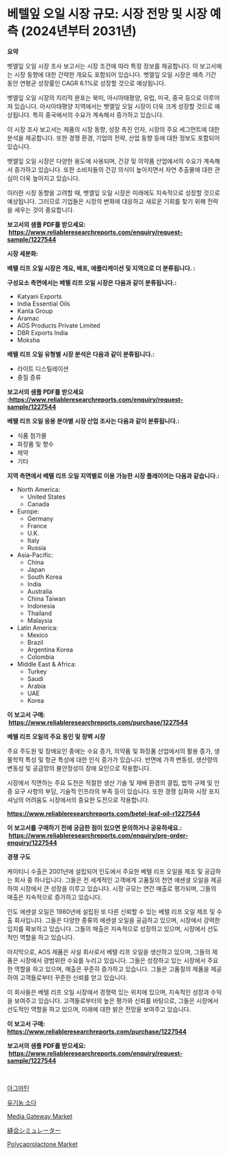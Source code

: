 <p><h1>베텔잎 오일 시장 규모: 시장 전망 및 시장 예측 (2024년부터 2031년)</h1></p><p><strong>요약</strong></p>
<p><p>벳엘잎 오일 시장 조사 보고서는 시장 조건에 따라 특정 정보를 제공합니다. 이 보고서에는 시장 동향에 대한 간략한 개요도 포함되어 있습니다. 벳엘잎 오일 시장은 예측 기간 동안 연평균 성장률인 CAGR 6.1%로 성장할 것으로 예상됩니다.</p><p>벳엘잎 오일 시장의 지리적 분포는 북미, 아시아태평양, 유럽, 미국, 중국 등으로 이루어져 있습니다. 아시아태평양 지역에서는 벳엘잎 오일 시장이 더욱 크게 성장할 것으로 예상됩니다. 특히 중국에서의 수요가 계속해서 증가하고 있습니다.</p><p>이 시장 조사 보고서는 제품의 시장 동향, 성장 촉진 인자, 시장의 주요 세그먼트에 대한 분석을 제공합니다. 또한 경쟁 환경, 기업의 전략, 산업 동향 등에 대한 정보도 포함되어 있습니다.</p><p>벳엘잎 오일 시장은 다양한 용도에 사용되며, 건강 및 의약품 산업에서의 수요가 계속해서 증가하고 있습니다. 또한 소비자들의 건강 의식이 높아지면서 자연 추출물에 대한 관심이 더욱 높아지고 있습니다.</p><p>이러한 시장 동향을 고려할 때, 벳엘잎 오일 시장은 미래에도 지속적으로 성장할 것으로 예상됩니다. 그러므로 기업들은 시장의 변화에 대응하고 새로운 기회를 찾기 위해 전략을 세우는 것이 중요합니다.</p></p>
<p><strong>보고서의 샘플 PDF를 받으세요: &nbsp;<a href="https://www.reliableresearchreports.com/enquiry/request-sample/1227544">https://www.reliableresearchreports.com/enquiry/request-sample/1227544</a></strong></p>
<p><strong>시장 세분화:</strong></p>
<p><strong> 베텔 리프 오일 시장은 개요, 배포, 애플리케이션 및 지역으로 더 분류됩니다. :</strong></p>
<p><strong>구성요소 측면에서는 베텔 리프 오일 시장은 다음과 같이 분류됩니다.:</strong></p>
<p><ul><li>Katyani Exports</li><li>India Essential Oils</li><li>Kanta Group</li><li>Aramac</li><li>AOS Products Private Limited</li><li>DBR Exports India</li><li>Moksha</li></ul></p>
<p><strong> 베텔 리프 오일 유형별 시장 분석은 다음과 같이 분류됩니다.:</strong></p>
<p><ul><li>라이트 디스틸레이션</li><li>중질 증류</li></ul></p>
<p><strong>보고서의 샘플 PDF를 받으세요 :<a href="https://www.reliableresearchreports.com/enquiry/request-sample/1227544">https://www.reliableresearchreports.com/enquiry/request-sample/1227544</a></strong></p>
<p><strong> 베텔 리프 오일 응용 분야별 시장 산업 조사는 다음과 같이 분류됩니다.:</strong></p>
<p><ul><li>식품 첨가물</li><li>화장품 및 향수</li><li>제약</li><li>기타</li></ul></p>
<p><strong>지역 측면에서 베텔 리프 오일 지역별로 이용 가능한 시장 플레이어는 다음과 같습니다.:</strong></p>
<p><ul>
    <li>
        North America:
        <ul>
            <li>United States</li>
            <li>Canada</li>
        </ul>
    </li>
    <li>
        Europe:
        <ul>
            <li>Germany</li>
            <li>France</li>
            <li>U.K.</li>
            <li>Italy</li>
            <li>Russia</li>
        </ul>
    </li>
    <li>
        Asia-Pacific:
        <ul>
            <li>China</li>
            <li>Japan</li>
            <li>South Korea</li>
            <li>India</li>
            <li>Australia</li>
            <li>China Taiwan</li>
            <li>Indonesia</li>
            <li>Thailand</li>
            <li>Malaysia</li>
        </ul>
    </li>
    <li>
        Latin America:
        <ul>
            <li>Mexico</li>
            <li>Brazil</li>
            <li>Argentina Korea</li>
            <li>Colombia</li>
        </ul>
    </li>
    <li>
        Middle East & Africa:
        <ul>
            <li>Turkey</li>
            <li>Saudi</li>
            <li>Arabia</li>
            <li>UAE</li>
            <li>Korea</li>
        </ul>
    </li>
    </ul></p>
<p><strong>이 보고서 구매: &nbsp;<a href="https://www.reliableresearchreports.com/purchase/1227544">https://www.reliableresearchreports.com/purchase/1227544</a></strong></p>
<p><strong>베텔 리프 오일의 주요 동인 및 장벽 시장</strong></p>
<p><p>주요 주도원 및 장애요인 중에는 수요 증가, 의약품 및 화장품 산업에서의 활용 증가, 생물학적 특성 및 항균 특성에 대한 인식 증가가 있습니다. 반면에 가격 변동성, 생산량의 변동성 및 공급망의 불안정성이 장애 요인으로 작용합니다.</p><p>시장에서 직면하는 주요 도전은 적절한 생산 기술 및 재배 환경의 결핍, 법적 규제 및 인증 요구 사항의 부담, 기술적 인프라의 부족 등이 있습니다. 또한 경쟁 심화와 시장 포지셔닝의 어려움도 시장에서의 중요한 도전으로 작용합니다.</p></p>
<p><strong><a href="https://www.reliableresearchreports.com/betel-leaf-oil-r1227544">https://www.reliableresearchreports.com/betel-leaf-oil-r1227544</a></strong></p>
<p><strong>이 보고서를 구매하기 전에 궁금한 점이 있으면 문의하거나 공유하세요.: &nbsp;<a href="https://www.reliableresearchreports.com/enquiry/pre-order-enquiry/1227544">https://www.reliableresearchreports.com/enquiry/pre-order-enquiry/1227544</a></strong></p>
<p><strong>경쟁 구도</strong></p>
<p><p>케이티니 수출은 2001년에 설립되어 인도에서 주요한 베텔 리프 오일을 제조 및 공급하는 회사 중 하나입니다. 그들은 전 세계적인 고객에게 고품질의 천연 에센셜 오일을 제공하여 시장에서 큰 성장을 이루고 있습니다. 시장 규모는 연간 매출로 평가되며, 그들의 매출은 지속적으로 증가하고 있습니다.</p><p>인도 에센셜 오일은 1980년에 설립된 또 다른 신뢰할 수 있는 베텔 리프 오일 제조 및 수출 회사입니다. 그들은 다양한 종류의 에센셜 오일을 공급하고 있으며, 시장에서 강력한 입지를 확보하고 있습니다. 그들의 매출은 지속적으로 성장하고 있으며, 시장에서 선도적인 역할을 하고 있습니다.</p><p>마지막으로, AOS 제품은 사설 회사로서 베텔 리프 오일을 생산하고 있으며, 그들의 제품은 시장에서 광범위한 수요를 누리고 있습니다. 그들은 성장하고 있는 시장에서 주요한 역할을 하고 있으며, 매출은 꾸준히 증가하고 있습니다. 그들은 고품질의 제품을 제공하여 고객들로부터 꾸준한 신뢰를 얻고 있습니다.</p><p>이 회사들은 베텔 리프 오일 시장에서 경쟁력 있는 위치에 있으며, 지속적인 성장과 수익을 보여주고 있습니다. 고객들로부터의 높은 평가와 신뢰를 바탕으로, 그들은 시장에서 선도적인 역할을 하고 있으며, 미래에 대한 밝은 전망을 보여주고 있습니다.</p></p>
<p><strong>이 보고서 구매: &nbsp; <a href="https://www.reliableresearchreports.com/purchase/1227544">https://www.reliableresearchreports.com/purchase/1227544</a></strong></p>
<p><strong>보고서의 샘플 PDF를 받으세요: &nbsp;<a href="https://www.reliableresearchreports.com/enquiry/request-sample/1227544">https://www.reliableresearchreports.com/enquiry/request-sample/1227544</a></strong><strong></strong></p>
<p>&nbsp;</p>
<p><p><a href="https://github.com/vs019sa3m8x/Market-Research-Report-List-1/blob/main/982775318586.md">아그마틴</a></p><p><a href="https://github.com/Madalyell456456/Market-Research-Report-List-1/blob/main/710569618587.md">유기농 소다</a></p><p><a href="https://github.com/gulaimolin/Market-Research-Report-List-3/blob/main/media-gateway-market.md">Media Gateway Market</a></p><p><a href="https://github.com/DonaldShaw1965/Market-Research-Report-List-1/blob/main/138475320293.md">縫合シミュレーター</a></p><p><a href="https://issuu.com/reportprime-2/docs/polycaprolactone-market-size-2030.pptx">Polycaprolactone Market</a></p></p>